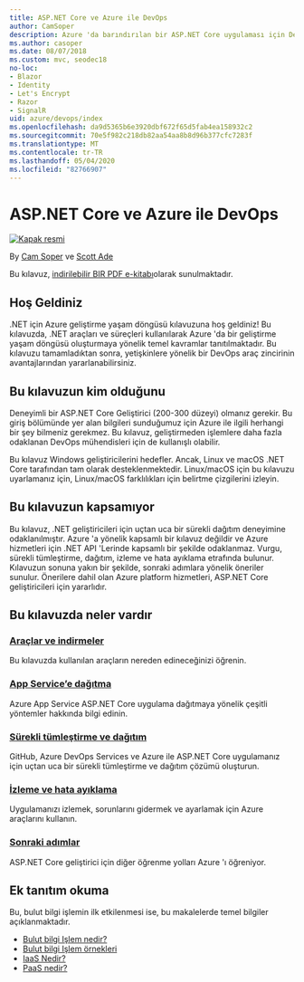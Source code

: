 ```yaml
---
title: ASP.NET Core ve Azure ile DevOps
author: CamSoper
description: Azure 'da barındırılan bir ASP.NET Core uygulaması için DevOps işlem hattı oluşturmaya yönelik uçtan uca rehberlik sağlayan bir kılavuz.
ms.author: casoper
ms.date: 08/07/2018
ms.custom: mvc, seodec18
no-loc:
- Blazor
- Identity
- Let's Encrypt
- Razor
- SignalR
uid: azure/devops/index
ms.openlocfilehash: da9d5365b6e3920dbf672f65d5fab4ea158932c2
ms.sourcegitcommit: 70e5f982c218db82aa54aa8b8d96b377cfc7283f
ms.translationtype: MT
ms.contentlocale: tr-TR
ms.lasthandoff: 05/04/2020
ms.locfileid: "82766907"
---
```

# <a name="devops-with-aspnet-core-and-azure"></a>ASP.NET Core ve Azure ile DevOps

[![Kapak resmi](./media/cover-large.png)](https://aka.ms/devopsbook)

By [Cam Soper](https://twitter.com/camsoper) ve [Scott Ade](https://twitter.com/scottaddie)

Bu kılavuz, [indirilebilir BIR PDF e-kitabı](https://aka.ms/devopsbook)olarak sunulmaktadır.

## <a name="welcome"></a>Hoş Geldiniz 

.NET için Azure geliştirme yaşam döngüsü kılavuzuna hoş geldiniz! Bu kılavuzda, .NET araçları ve süreçleri kullanılarak Azure 'da bir geliştirme yaşam döngüsü oluşturmaya yönelik temel kavramlar tanıtılmaktadır. Bu kılavuzu tamamladıktan sonra, yetişkinlere yönelik bir DevOps araç zincirinin avantajlarından yararlanabilirsiniz.

## <a name="who-this-guide-is-for"></a>Bu kılavuzun kim olduğunu

Deneyimli bir ASP.NET Core Geliştirici (200-300 düzeyi) olmanız gerekir. Bu giriş bölümünde yer alan bilgileri sunduğumuz için Azure ile ilgili herhangi bir şey bilmeniz gerekmez. Bu kılavuz, geliştirmeden işlemlere daha fazla odaklanan DevOps mühendisleri için de kullanışlı olabilir.

Bu kılavuz Windows geliştiricilerini hedefler. Ancak, Linux ve macOS .NET Core tarafından tam olarak desteklenmektedir. Linux/macOS için bu kılavuzu uyarlamanız için, Linux/macOS farklılıkları için belirtme çizgilerini izleyin.

## <a name="what-this-guide-doesnt-cover"></a>Bu kılavuzun kapsamıyor

Bu kılavuz, .NET geliştiricileri için uçtan uca bir sürekli dağıtım deneyimine odaklanılmıştır. Azure 'a yönelik kapsamlı bir kılavuz değildir ve Azure hizmetleri için .NET API 'Lerinde kapsamlı bir şekilde odaklanmaz. Vurgu, sürekli tümleştirme, dağıtım, izleme ve hata ayıklama etrafında bulunur. Kılavuzun sonuna yakın bir şekilde, sonraki adımlara yönelik öneriler sunulur. Önerilere dahil olan Azure platform hizmetleri, ASP.NET Core geliştiricileri için yararlıdır.

## <a name="whats-in-this-guide"></a>Bu kılavuzda neler vardır

### <a name="tools-and-downloads"></a>[Araçlar ve indirmeler](xref:azure/devops/tools-and-downloads)

Bu kılavuzda kullanılan araçların nereden edineceğinizi öğrenin.

### <a name="deploy-to-app-service"></a>[App Service’e dağıtma](xref:azure/devops/deploy-to-app-service)

Azure App Service ASP.NET Core uygulama dağıtmaya yönelik çeşitli yöntemler hakkında bilgi edinin.

### <a name="continuous-integration-and-deployment"></a>[Sürekli tümleştirme ve dağıtım](xref:azure/devops/cicd)

GitHub, Azure DevOps Services ve Azure ile ASP.NET Core uygulamanız için uçtan uca bir sürekli tümleştirme ve dağıtım çözümü oluşturun.

### <a name="monitor-and-debug"></a>[İzleme ve hata ayıklama](xref:azure/devops/monitor)

Uygulamanızı izlemek, sorunlarını gidermek ve ayarlamak için Azure araçlarını kullanın.

### <a name="next-steps"></a>[Sonraki adımlar](xref:azure/devops/next-steps)

ASP.NET Core geliştirici için diğer öğrenme yolları Azure 'ı öğreniyor.

## <a name="additional-introductory-reading"></a>Ek tanıtım okuma

Bu, bulut bilgi işlemin ilk etkilenmesi ise, bu makalelerde temel bilgiler açıklanmaktadır.

* [Bulut bilgi Işlem nedir?](https://azure.microsoft.com/overview/what-is-cloud-computing/)
* [Bulut bilgi Işlem örnekleri](https://azure.microsoft.com/overview/examples-of-cloud-computing/)
* [IaaS Nedir?](https://azure.microsoft.com/overview/what-is-iaas/)
* [PaaS nedir?](https://azure.microsoft.com/overview/what-is-paas/)
